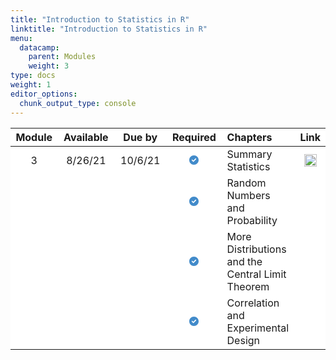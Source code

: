 ```yaml
---
title: "Introduction to Statistics in R"
linktitle: "Introduction to Statistics in R"
menu:
  datacamp:
    parent: Modules
    weight: 3
type: docs
weight: 1
editor_options: 
  chunk_output_type: console
---
```

<script src="/rmarkdown-libs/kePrint/kePrint.js"></script>
<link href="/rmarkdown-libs/lightable/lightable.css" rel="stylesheet" />



<style>
table > tbody > tr:hover > td, table > tbody > tr:hover > th {
  background-color: #ffffff;
}
</style>



<table class="table table-striped table-hover" style="width: auto !important; margin-left: auto; margin-right: auto;">
 <thead>
  <tr>
   <th style="text-align:center;background-color: #ffffff !important;vertical-align: middle !important;"> Module </th>
   <th style="text-align:center;background-color: #ffffff !important;vertical-align: middle !important;"> Available </th>
   <th style="text-align:center;background-color: #ffffff !important;vertical-align: middle !important;"> Due by </th>
   <th style="text-align:center;background-color: #ffffff !important;vertical-align: middle !important;"> Required </th>
   <th style="text-align:left;background-color: #ffffff !important;vertical-align: middle !important;"> Chapters </th>
   <th style="text-align:center;background-color: #ffffff !important;vertical-align: middle !important;"> Link </th>
  </tr>
 </thead>
<tbody>
  <tr>
   <td style="text-align:center;width: 5em; background-color: #ffffff !important;vertical-align: middle !important;"> 3 </td>
   <td style="text-align:center;width: 10em; background-color: #ffffff !important;vertical-align: middle !important;"> 8/26/21 </td>
   <td style="text-align:center;width: 10em; background-color: #ffffff !important;vertical-align: middle !important;"> 10/6/21 </td>
   <td style="text-align:center;width: 10em; background-color: #ffffff !important;vertical-align: middle !important;"> <svg aria-hidden="true" role="img" viewbox="0 0 512 512" style="height:15px;width:15px;vertical-align:-0.125em;margin-left:auto;margin-right:auto;font-size:inherit;fill:#428bca;overflow:visible;position:relative;"><path d="M0 256C0 114.6 114.6 0 256 0C397.4 0 512 114.6 512 256C512 397.4 397.4 512 256 512C114.6 512 0 397.4 0 256zM371.8 211.8C382.7 200.9 382.7 183.1 371.8 172.2C360.9 161.3 343.1 161.3 332.2 172.2L224 280.4L179.8 236.2C168.9 225.3 151.1 225.3 140.2 236.2C129.3 247.1 129.3 264.9 140.2 275.8L204.2 339.8C215.1 350.7 232.9 350.7 243.8 339.8L371.8 211.8z"></path></svg> </td>
   <td style="text-align:left;width: 10em; background-color: #ffffff !important;vertical-align: middle !important;"> Summary Statistics </td>
   <td style="text-align:center;background-color: #ffffff !important;vertical-align: middle !important;"> <a href="https://www.datacamp.com/users/sign_in">
 <img alt="Data Camp Logo" src="/logos/dc-ico.png" width="20px">
 </a> </td>
  </tr>
  <tr>
   <td style="text-align:center;width: 5em; background-color: #ffffff !important;vertical-align: middle !important;">  </td>
   <td style="text-align:center;width: 10em; background-color: #ffffff !important;vertical-align: middle !important;">  </td>
   <td style="text-align:center;width: 10em; background-color: #ffffff !important;vertical-align: middle !important;">  </td>
   <td style="text-align:center;width: 10em; background-color: #ffffff !important;vertical-align: middle !important;"> <svg aria-hidden="true" role="img" viewbox="0 0 512 512" style="height:15px;width:15px;vertical-align:-0.125em;margin-left:auto;margin-right:auto;font-size:inherit;fill:#428bca;overflow:visible;position:relative;"><path d="M0 256C0 114.6 114.6 0 256 0C397.4 0 512 114.6 512 256C512 397.4 397.4 512 256 512C114.6 512 0 397.4 0 256zM371.8 211.8C382.7 200.9 382.7 183.1 371.8 172.2C360.9 161.3 343.1 161.3 332.2 172.2L224 280.4L179.8 236.2C168.9 225.3 151.1 225.3 140.2 236.2C129.3 247.1 129.3 264.9 140.2 275.8L204.2 339.8C215.1 350.7 232.9 350.7 243.8 339.8L371.8 211.8z"></path></svg> </td>
   <td style="text-align:left;width: 10em; background-color: #ffffff !important;vertical-align: middle !important;"> Random Numbers and Probability </td>
   <td style="text-align:center;background-color: #ffffff !important;vertical-align: middle !important;">  </td>
  </tr>
  <tr>
   <td style="text-align:center;width: 5em; background-color: #ffffff !important;vertical-align: middle !important;">  </td>
   <td style="text-align:center;width: 10em; background-color: #ffffff !important;vertical-align: middle !important;">  </td>
   <td style="text-align:center;width: 10em; background-color: #ffffff !important;vertical-align: middle !important;">  </td>
   <td style="text-align:center;width: 10em; background-color: #ffffff !important;vertical-align: middle !important;"> <svg aria-hidden="true" role="img" viewbox="0 0 512 512" style="height:15px;width:15px;vertical-align:-0.125em;margin-left:auto;margin-right:auto;font-size:inherit;fill:#428bca;overflow:visible;position:relative;"><path d="M0 256C0 114.6 114.6 0 256 0C397.4 0 512 114.6 512 256C512 397.4 397.4 512 256 512C114.6 512 0 397.4 0 256zM371.8 211.8C382.7 200.9 382.7 183.1 371.8 172.2C360.9 161.3 343.1 161.3 332.2 172.2L224 280.4L179.8 236.2C168.9 225.3 151.1 225.3 140.2 236.2C129.3 247.1 129.3 264.9 140.2 275.8L204.2 339.8C215.1 350.7 232.9 350.7 243.8 339.8L371.8 211.8z"></path></svg> </td>
   <td style="text-align:left;width: 10em; background-color: #ffffff !important;vertical-align: middle !important;"> More Distributions and the Central Limit Theorem </td>
   <td style="text-align:center;background-color: #ffffff !important;vertical-align: middle !important;">  </td>
  </tr>
  <tr>
   <td style="text-align:center;width: 5em; background-color: #ffffff !important;vertical-align: middle !important;">  </td>
   <td style="text-align:center;width: 10em; background-color: #ffffff !important;vertical-align: middle !important;">  </td>
   <td style="text-align:center;width: 10em; background-color: #ffffff !important;vertical-align: middle !important;">  </td>
   <td style="text-align:center;width: 10em; background-color: #ffffff !important;vertical-align: middle !important;"> <svg aria-hidden="true" role="img" viewbox="0 0 512 512" style="height:15px;width:15px;vertical-align:-0.125em;margin-left:auto;margin-right:auto;font-size:inherit;fill:#428bca;overflow:visible;position:relative;"><path d="M0 256C0 114.6 114.6 0 256 0C397.4 0 512 114.6 512 256C512 397.4 397.4 512 256 512C114.6 512 0 397.4 0 256zM371.8 211.8C382.7 200.9 382.7 183.1 371.8 172.2C360.9 161.3 343.1 161.3 332.2 172.2L224 280.4L179.8 236.2C168.9 225.3 151.1 225.3 140.2 236.2C129.3 247.1 129.3 264.9 140.2 275.8L204.2 339.8C215.1 350.7 232.9 350.7 243.8 339.8L371.8 211.8z"></path></svg> </td>
   <td style="text-align:left;width: 10em; background-color: #ffffff !important;vertical-align: middle !important;"> Correlation and Experimental Design </td>
   <td style="text-align:center;background-color: #ffffff !important;vertical-align: middle !important;">  </td>
  </tr>
</tbody>
</table>
